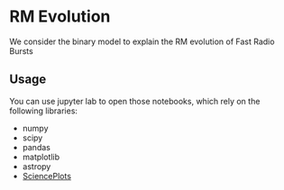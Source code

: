 # RM Evolution
We consider the binary model to explain the RM evolution of Fast Radio Bursts

## Usage
You can use jupyter lab to open those notebooks, which rely on the following libraries:
  - numpy
  - scipy
  - pandas
  - matplotlib
  - astropy
  - [SciencePlots](https://github.com/garrettj403/SciencePlots)